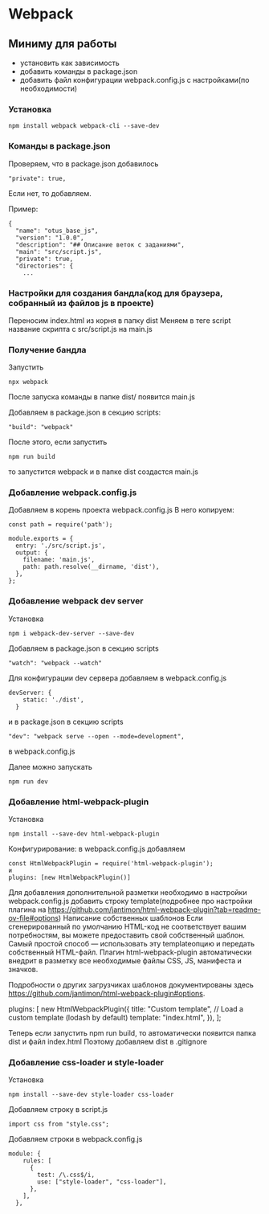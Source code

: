 # Webpack

## Миниму для работы

- установить как зависимость
- добавить команды в package.json
- добавить файл конфигурации webpack.config.js с настройками(по необходимости)

### Установка

```
npm install webpack webpack-cli --save-dev
```

### Команды в package.json

Проверяем, что в package.json добавилось

```
"private": true,
```

Если нет, то добавляем.

Пример:

```
{
  "name": "otus_base_js",
  "version": "1.0.0",
  "description": "## Описание веток с заданиями",
  "main": "src/script.js",
  "private": true,
  "directories": {
    ...
```

### Настройки для создания бандла(код для браузера, собранный из файлов js в проекте)

Переносим index.html из корня в папку dist
Меняем в теге script название скрипта c src/script.js на main.js

### Получение бандла

Запустить

```
npx webpack
```

После запуска команды в папке dist/ появится main.js

Добавляем в package.json в секцию scripts:

```
"build": "webpack"
```

После этого, если запустить

```
npm run build
```

то запустится webpack и в папке dist создастся main.js

### Добавление webpack.config.js

Добавляем в корень проекта webpack.config.js
В него копируем:

```
const path = require('path');

module.exports = {
  entry: './src/script.js',
  output: {
    filename: 'main.js',
    path: path.resolve(__dirname, 'dist'),
  },
};
```

### Добавление webpack dev server

Установка

```
npm i webpack-dev-server --save-dev
```

Добавляем в package.json в секцию scripts

```
"watch": "webpack --watch"
```

Для конфигурации dev сервера добавляем в webpack.config.js

```
devServer: {
    static: './dist',
  }
```

и в package.json в секцию scripts

```
"dev": "webpack serve --open --mode=development",
```

в webpack.config.js

Далее можно запускать

```
npm run dev
```

### Добавление html-webpack-plugin

Установка

```
npm install --save-dev html-webpack-plugin
```

Конфигурирование:
в webpack.config.js добавляем

```
const HtmlWebpackPlugin = require('html-webpack-plugin');
и
plugins: [new HtmlWebpackPlugin()]
```

Для добавления дополнительной разметки необходимо в настройки
webpack.config.js добавить строку template(подробнее про настройки плагина на https://github.com/jantimon/html-webpack-plugin?tab=readme-ov-file#options)
Написание собственных шаблонов
Если сгенерированный по умолчанию HTML-код не соответствует вашим потребностям, вы можете предоставить свой собственный шаблон. Самый простой способ — использовать эту templateопцию и передать собственный HTML-файл. Плагин html-webpack-plugin автоматически внедрит в разметку все необходимые файлы CSS, JS, манифеста и значков.

Подробности о других загрузчиках шаблонов документированы здесь https://github.com/jantimon/html-webpack-plugin#options.

plugins: [
new HtmlWebpackPlugin({
title: "Custom template",
// Load a custom template (lodash by default)
template: "index.html",
}),
];

Теперь если запустить npm run build, то автоматически появится папка dist и файл index.html
Поэтому добавляем dist в .gitignore

### Добавление css-loader и style-loader

Установка

```
npm install --save-dev style-loader css-loader
```

Добавляем строку в script.js

```
import css from "style.css";
```

Добавляем строки в webpack.config.js

```
module: {
    rules: [
      {
        test: /\.css$/i,
        use: ["style-loader", "css-loader"],
      },
    ],
  },
```
